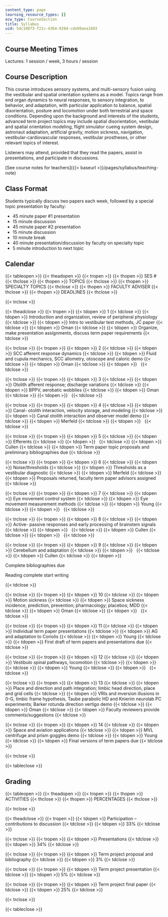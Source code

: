 ```yaml
---
content_type: page
learning_resource_types: []
ocw_type: CourseSection
title: Syllabus
uid: 5dc10873-f21c-4364-028d-cda99aea1603
---
```


Course Meeting Times
--------------------

Lectures: 1 session / week, 3 hours / session

Course Description
------------------

This course introduces sensory systems, and multi-sensory fusion using the vestibular and spatial orientation systems as a model. Topics range from end organ dynamics to neural responses, to sensory integration, to behavior, and adaptation, with particular application to balance, spatial disorientation, posture and locomotion under both terrestrial and space conditions. Depending upon the background and interests of the students, advanced term project topics may include spatial disorientation, vestibular and spatial orientation modeling, flight simulator cueing system design, astronaut adaptation, artificial gravity, motion sickness, navigation, vestibular-cardiovascular responses, vestibular prostheses, or other relevant topics of interest.

Listeners may attend, provided that they read the papers, assist in presentations, and participate in discussions.

[See course notes for teachers]({{< baseurl >}}/pages/syllabus/teaching-note)

Class Format
------------

Students typically discuss two papers each week, followed by a special topic presentation by faculty:

*   45 minute paper #1 presentation
*   15 minute discussion
*   45 minute paper #2 presentation
*   15 minute discussion
*   10 minute break
*   40 minute presentation/discussion by faculty on specialty topic
*   5 minute introduction to next topic

Calendar
--------

{{< tableopen >}}
{{< theadopen >}}
{{< tropen >}}
{{< thopen >}}
SES #
{{< thclose >}}
{{< thopen >}}
TOPICS
{{< thclose >}}
{{< thopen >}}
SPECIALTY TOPICS
{{< thclose >}}
{{< thopen >}}
FACULTY ADVISER
{{< thclose >}}
{{< thopen >}}
DEADLINES
{{< thclose >}}

{{< trclose >}}

{{< theadclose >}}
{{< tropen >}}
{{< tdopen >}}
1
{{< tdclose >}}
{{< tdopen >}}
Introduction and organization, review of peripheral physiology
{{< tdclose >}}
{{< tdopen >}}
Intro to vestibular test methods, JC paper
{{< tdclose >}}
{{< tdopen >}}
Oman
{{< tdclose >}}
{{< tdopen >}}
Organize, make presentation assignments, discuss term paper requirements
{{< tdclose >}}

{{< trclose >}}
{{< tropen >}}
{{< tdopen >}}
2
{{< tdclose >}}
{{< tdopen >}}
SCC afferent response dynamics
{{< tdclose >}}
{{< tdopen >}}
Fluid and cupula mechanics, SCC allometry, otoscope and caloric demo
{{< tdclose >}}
{{< tdopen >}}
Oman
{{< tdclose >}}
{{< tdopen >}}
 
{{< tdclose >}}

{{< trclose >}}
{{< tropen >}}
{{< tdopen >}}
3
{{< tdclose >}}
{{< tdopen >}}
Otolith afferent response; discharge variations
{{< tdclose >}}
{{< tdopen >}}
BPPV, aerobatic wobblies
{{< tdclose >}}
{{< tdopen >}}
Oman
{{< tdclose >}}
{{< tdopen >}}
 
{{< tdclose >}}

{{< trclose >}}
{{< tropen >}}
{{< tdopen >}}
4
{{< tdclose >}}
{{< tdopen >}}
Canal- otolith interaction, velocity storage, and modeling
{{< tdclose >}}
{{< tdopen >}}
Canal otolith interaction and observer model demo
{{< tdclose >}}
{{< tdopen >}}
Merfeld
{{< tdclose >}}
{{< tdopen >}}
 
{{< tdclose >}}

{{< trclose >}}
{{< tropen >}}
{{< tdopen >}}
5
{{< tdclose >}}
{{< tdopen >}}
Efferents
{{< tdclose >}}
{{< tdopen >}}
 
{{< tdclose >}}
{{< tdopen >}}
Cullen
{{< tdclose >}}
{{< tdopen >}}
Term paper topic proposals and preliminary bibliographies due
{{< tdclose >}}

{{< trclose >}}
{{< tropen >}}
{{< tdopen >}}
6
{{< tdclose >}}
{{< tdopen >}}
Noise/thresholds
{{< tdclose >}}
{{< tdopen >}}
Thresholds as a vestibular diagnostic
{{< tdclose >}}
{{< tdopen >}}
Merfeld
{{< tdclose >}}
{{< tdopen >}}
Proposals returned, faculty term paper advisors assigned
{{< tdclose >}}

{{< trclose >}}
{{< tropen >}}
{{< tdopen >}}
7
{{< tdclose >}}
{{< tdopen >}}
Eye movement control system
{{< tdclose >}}
{{< tdopen >}}
Eye movement measurement methods
{{< tdclose >}}
{{< tdopen >}}
Young
{{< tdclose >}}
{{< tdopen >}}
 
{{< tdclose >}}

{{< trclose >}}
{{< tropen >}}
{{< tdopen >}}
8
{{< tdclose >}}
{{< tdopen >}}
Active- passive responses and early processing of brainstem signals
{{< tdclose >}}
{{< tdopen >}}
 
{{< tdclose >}}
{{< tdopen >}}
Cullen
{{< tdclose >}}
{{< tdopen >}}
 
{{< tdclose >}}

{{< trclose >}}
{{< tropen >}}
{{< tdopen >}}
9
{{< tdclose >}}
{{< tdopen >}}
Cerebellum and adaptation
{{< tdclose >}}
{{< tdopen >}}
 
{{< tdclose >}}
{{< tdopen >}}
Cullen
{{< tdclose >}}
{{< tdopen >}}


Complete bibliographies due

Reading complete start writing


{{< tdclose >}}

{{< trclose >}}
{{< tropen >}}
{{< tdopen >}}
10
{{< tdclose >}}
{{< tdopen >}}
Motion sickness
{{< tdclose >}}
{{< tdopen >}}
Space sickness incidence, prediction, prevention; pharmacology; placebos; MDD
{{< tdclose >}}
{{< tdopen >}}
Oman
{{< tdclose >}}
{{< tdopen >}}
 
{{< tdclose >}}

{{< trclose >}}
{{< tropen >}}
{{< tdopen >}}
11
{{< tdclose >}}
{{< tdopen >}}
Individual term paper presentations
{{< tdclose >}}
{{< tdopen >}}
AG and adaptation to Coriolis
{{< tdclose >}}
{{< tdopen >}}
Young
{{< tdclose >}}
{{< tdopen >}}
First draft of term papers and presentations due
{{< tdclose >}}

{{< trclose >}}
{{< tropen >}}
{{< tdopen >}}
12
{{< tdclose >}}
{{< tdopen >}}
Vestibulo spinal pathways, locomotion
{{< tdclose >}}
{{< tdopen >}}
 
{{< tdclose >}}
{{< tdopen >}}
Young
{{< tdclose >}}
{{< tdopen >}}
 
{{< tdclose >}}

{{< trclose >}}
{{< tropen >}}
{{< tdopen >}}
13
{{< tdclose >}}
{{< tdopen >}}
Place and direction and path integration; limbic head direction, place and grid cells
{{< tdclose >}}
{{< tdopen >}}
VRIs and inversion illusions in 0-G, limbic frame hypothesis, Taube parabolic HD and Knierim neurolab PC experiments; Barker rotunda direction vertigo demo
{{< tdclose >}}
{{< tdopen >}}
Oman
{{< tdclose >}}
{{< tdopen >}}
Faculty reviewers provide comments/suggestions
{{< tdclose >}}

{{< trclose >}}
{{< tropen >}}
{{< tdopen >}}
14
{{< tdclose >}}
{{< tdopen >}}
Space and aviation applications
{{< tdclose >}}
{{< tdopen >}}
MVL centrifuge and prism goggles demo
{{< tdclose >}}
{{< tdopen >}}
Young
{{< tdclose >}}
{{< tdopen >}}
Final versions of term papers due
{{< tdclose >}}

{{< trclose >}}

{{< tableclose >}}

Grading
-------

{{< tableopen >}}
{{< theadopen >}}
{{< tropen >}}
{{< thopen >}}
ACTIVITIES
{{< thclose >}}
{{< thopen >}}
PERCENTAGES
{{< thclose >}}

{{< trclose >}}

{{< theadclose >}}
{{< tropen >}}
{{< tdopen >}}
Participation – contributions to discussion
{{< tdclose >}}
{{< tdopen >}}
33%
{{< tdclose >}}

{{< trclose >}}
{{< tropen >}}
{{< tdopen >}}
Presentations
{{< tdclose >}}
{{< tdopen >}}
34%
{{< tdclose >}}

{{< trclose >}}
{{< tropen >}}
{{< tdopen >}}
Term project proposal and bibliography
{{< tdclose >}}
{{< tdopen >}}
3%
{{< tdclose >}}

{{< trclose >}}
{{< tropen >}}
{{< tdopen >}}
Term project presentation
{{< tdclose >}}
{{< tdopen >}}
5%
{{< tdclose >}}

{{< trclose >}}
{{< tropen >}}
{{< tdopen >}}
Term project final paper
{{< tdclose >}}
{{< tdopen >}}
25%
{{< tdclose >}}

{{< trclose >}}

{{< tableclose >}}